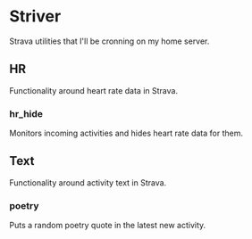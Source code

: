 # Striver
Strava utilities that I'll be cronning on my home server.

## HR
Functionality around heart rate data in Strava.

### hr_hide
Monitors incoming activities and hides heart rate data for them.

## Text
Functionality around activity text in Strava.

### poetry
Puts a random poetry quote in the latest new activity.